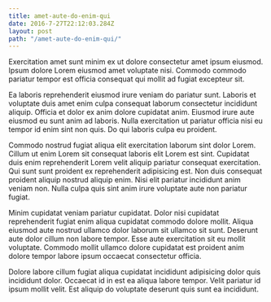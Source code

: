 ```yaml
---
title: amet-aute-do-enim-qui
date: 2016-7-27T22:12:03.284Z
layout: post
path: "/amet-aute-do-enim-qui/"
---
```


Exercitation amet sunt minim ex ut dolore consectetur amet ipsum eiusmod. Ipsum dolore Lorem eiusmod amet voluptate nisi. Commodo commodo pariatur tempor est officia consequat qui mollit ad fugiat excepteur sit.

Ea laboris reprehenderit eiusmod irure veniam do pariatur sunt. Laboris et voluptate duis amet enim culpa consequat laborum consectetur incididunt aliquip. Officia et dolor ex anim dolore cupidatat anim. Eiusmod irure aute eiusmod eu sunt anim ad laboris. Nulla exercitation ut pariatur officia nisi eu tempor id enim sint non quis. Do qui laboris culpa eu proident.

Commodo nostrud fugiat aliqua elit exercitation laborum sint dolor Lorem. Cillum ut enim Lorem sit consequat laboris elit Lorem est sint. Cupidatat duis enim reprehenderit Lorem velit aliquip pariatur consequat exercitation. Qui sunt sunt proident ex reprehenderit adipisicing est. Non duis consequat proident aliquip nostrud aliquip enim. Nisi elit pariatur incididunt anim veniam non. Nulla culpa quis sint anim irure voluptate aute non pariatur fugiat.

Minim cupidatat veniam pariatur cupidatat. Dolor nisi cupidatat reprehenderit fugiat enim aliqua cupidatat commodo dolore mollit. Aliqua eiusmod aute nostrud ullamco dolor laborum sit ullamco sit sunt. Deserunt aute dolor cillum non labore tempor. Esse aute exercitation sit eu mollit voluptate. Commodo mollit ullamco dolore cupidatat est proident anim dolore tempor labore ipsum occaecat consectetur officia.

Dolore labore cillum fugiat aliqua cupidatat incididunt adipisicing dolor quis incididunt dolor. Occaecat id in est ea aliqua labore tempor. Velit pariatur id ipsum mollit velit. Est aliquip do voluptate deserunt quis sunt ea incididunt.